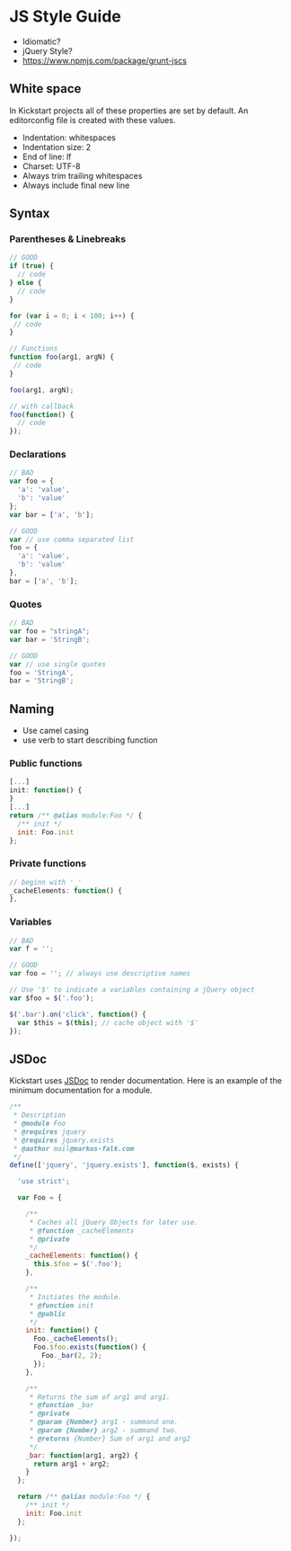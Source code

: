 # JS Style Guide

* Idiomatic?
* jQuery Style?
* https://www.npmjs.com/package/grunt-jscs

## White space

In Kickstart projects all of these properties are set by default. An editorconfig file is created with these values.

* Indentation: whitespaces
* Indentation size: 2
* End of line: lf
* Charset: UTF-8
* Always trim trailing whitespaces
* Always include final new line

## Syntax

### Parentheses & Linebreaks

```javascript
// GOOD
if (true) {
  // code
} else {
  // code
}

for (var i = 0; i < 100; i++) {
 // code
}

// Functions
function foo(arg1, argN) {
 // code
}

foo(arg1, argN);

// with callback
foo(function() {
  // code
});
```

### Declarations

```javascript
// BAD
var foo = {
  'a': 'value',
  'b': 'value'
};
var bar = ['a', 'b'];

// GOOD
var // use comma separated list
foo = {
  'a': 'value',
  'b': 'value'
},
bar = ['a', 'b'];
```

### Quotes

```javascript
// BAD
var foo = "stringA";
var bar = 'StringB';

// GOOD
var // use single quotes
foo = 'StringA',
bar = 'StringB';
```

## Naming

* Use camel casing
* use verb to start describing function

### Public functions
```javascript
[...]
init: function() {
}
[...]
return /** @alias module:Foo */ {
  /** init */
  init: Foo.init
};
```

### Private functions

```javascript
// beginn with '_'
_cacheElements: function() {
},
```

### Variables

```javascript
// BAD
var f = '';

// GOOD
var foo = ''; // always use descriptive names
```


```javascript
// Use '$' to indicate a variables containing a jQuery object
var $foo = $('.foo');

$('.bar').on('click', function() {
  var $this = $(this); // cache object with '$'
});
```

## JSDoc

Kickstart uses [JSDoc](http://usejsdoc.org/) to render documentation. Here is an example of the minimum documentation for a module.

```javascript
/**
 * Description
 * @module Foo
 * @requires jquery
 * @requires jquery.exists
 * @author mail@markus-falk.com
 */
define(['jquery', 'jquery.exists'], function($, exists) {

  'use strict';

  var Foo = {

    /**
     * Caches all jQuery Objects for later use.
     * @function _cacheElements
     * @private
     */
    _cacheElements: function() {
      this.$foo = $('.foo');
    },

    /**
     * Initiates the module.
     * @function init
     * @public
     */
    init: function() {
      Foo._cacheElements();
      Foo.$foo.exists(function() {
        Foo._bar(2, 2);
      });
    },

    /**
     * Returns the sum of arg1 and arg1.
     * @function _bar
     * @private
     * @param {Number} arg1 - summand one.
     * @param {Number} arg2 - summand two.
     * @returns {Number} Sum of arg1 and arg2
     */
    _bar: function(arg1, arg2) {
      return arg1 + arg2;
    }
  };

  return /** @alias module:Foo */ {
    /** init */
    init: Foo.init
  };

});
```
